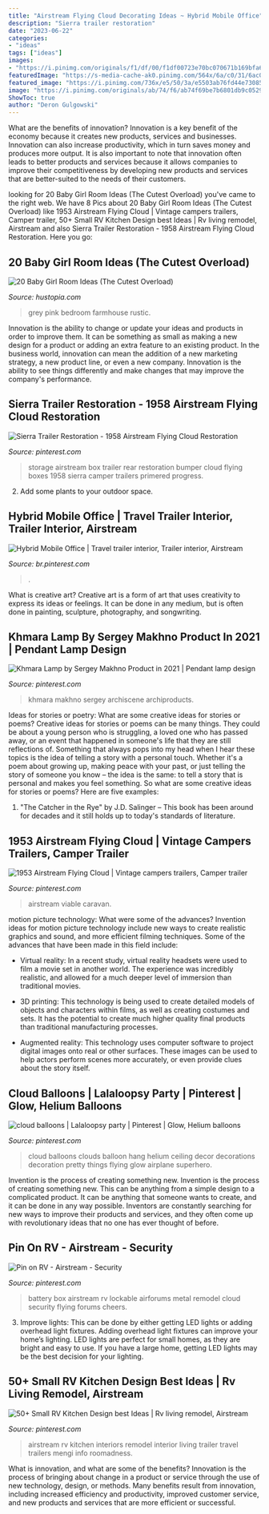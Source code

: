 ```yaml
---
title: "Airstream Flying Cloud Decorating Ideas ~ Hybrid Mobile Office"
description: "Sierra trailer restoration"
date: "2023-06-22"
categories:
- "ideas"
tags: ["ideas"]
images:
- "https://i.pinimg.com/originals/f1/df/00/f1df00723e70bc070671b169bfa6f9a0.jpg"
featuredImage: "https://s-media-cache-ak0.pinimg.com/564x/6a/c0/31/6ac031fb362cb1b450e43e0471392c75.jpg"
featured_image: "https://i.pinimg.com/736x/e5/50/3a/e5503ab76fd44e730852813722029e3b--airstream-flying-cloud-storage-boxes.jpg"
image: "https://i.pinimg.com/originals/ab/74/f6/ab74f69be7b6801db9c052940bcbf1e4.jpg"
ShowToc: true
author: "Deron Gulgowski"
---
```



What are the benefits of innovation?
Innovation is a key benefit of the economy because it creates new products, services and businesses. Innovation can also increase productivity, which in turn saves money and produces more output. It is also important to note that innovation often leads to better products and services because it allows companies to improve their competitiveness by developing new products and services that are better-suited to the needs of their customers.

	

		
looking for 20 Baby Girl Room Ideas (The Cutest Overload) you've came to the right web. We have 8 Pics about 20 Baby Girl Room Ideas (The Cutest Overload) like 1953 Airstream Flying Cloud | Vintage campers trailers, Camper trailer, 50+ Small RV Kitchen Design best Ideas | Rv living remodel, Airstream and also Sierra Trailer Restoration - 1958 Airstream Flying Cloud Restoration. Here you go:
		
    
## 20 Baby Girl Room Ideas (The Cutest Overload)

<img loading=lazy src="https://i2.wp.com/hustopia.com/wp-content/uploads/2018/05/baby-girl-room-ideas-not-pink.jpg?resize=564%2C704&amp;ssl=1" onerror="this.onerror=null;this.src='https://tse1.mm.bing.net/th?id=OIP.RHQJ-r5tzz5iKEFUohJ7pwHaJP&amp;pid=15.1';" alt="20 Baby Girl Room Ideas (The Cutest Overload)">

_Source: hustopia.com_

>grey pink bedroom farmhouse rustic. 

	

Innovation is the ability to change or update your ideas and products in order to improve them. It can be something as small as making a new design for a product or adding an extra feature to an existing product. In the business world, innovation can mean the addition of a new marketing strategy, a new product line, or even a new company. Innovation is the ability to see things differently and make changes that may improve the company's performance.

    
## Sierra Trailer Restoration - 1958 Airstream Flying Cloud Restoration

<img loading=lazy src="https://i.pinimg.com/736x/e5/50/3a/e5503ab76fd44e730852813722029e3b--airstream-flying-cloud-storage-boxes.jpg" onerror="this.onerror=null;this.src='https://tse1.mm.bing.net/th?id=OIP.2hUXGRKkvdzCvMifTWm0HgHaFj&amp;pid=15.1';" alt="Sierra Trailer Restoration - 1958 Airstream Flying Cloud Restoration">

_Source: pinterest.com_

>storage airstream box trailer rear restoration bumper cloud flying boxes 1958 sierra camper trailers primered progress. 

	

2. Add some plants to your outdoor space.

    
## Hybrid Mobile Office | Travel Trailer Interior, Trailer Interior, Airstream

<img loading=lazy src="https://i.pinimg.com/originals/30/ed/fa/30edfa55a5ffaa2ec40760b9cef93911.jpg" onerror="this.onerror=null;this.src='https://tse1.mm.bing.net/th?id=OIP.wcCnkMMYdpfIRyUPlWTEugHaE7&amp;pid=15.1';" alt="Hybrid Mobile Office | Travel trailer interior, Trailer interior, Airstream">

_Source: br.pinterest.com_

>. 

	

What is creative art?
Creative art is a form of art that uses creativity to express its ideas or feelings. It can be done in any medium, but is often done in painting, sculpture, photography, and songwriting.

    
## Khmara Lamp By Sergey Makhno Product In 2021 | Pendant Lamp Design

<img loading=lazy src="https://i.pinimg.com/originals/65/0d/ea/650dea4cd7b9cf8ab45890dcc3eda7e9.png" onerror="this.onerror=null;this.src='https://tse2.mm.bing.net/th?id=OIP.4qOLenQlhg0xr5TZ_j7MBwHaLH&amp;pid=15.1';" alt="Khmara Lamp by Sergey Makhno Product in 2021 | Pendant lamp design">

_Source: pinterest.com_

>khmara makhno sergey archiscene archiproducts. 

	

Ideas for stories or poetry: What are some creative ideas for stories or poems?
Creative ideas for stories or poems can be many things. They could be about a young person who is struggling, a loved one who has passed away, or an event that happened in someone's life that they are still reflections of. Something that always pops into my head when I hear these topics is the idea of telling a story with a personal touch. Whether it's a poem about growing up, making peace with your past, or just telling the story of someone you know – the idea is the same: to tell a story that is personal and makes you feel something. So what are some creative ideas for stories or poems? Here are five examples: 
1. "The Catcher in the Rye" by J.D. Salinger – This book has been around for decades and it still holds up to today's standards of literature.

    
## 1953 Airstream Flying Cloud | Vintage Campers Trailers, Camper Trailer

<img loading=lazy src="https://i.pinimg.com/originals/ab/74/f6/ab74f69be7b6801db9c052940bcbf1e4.jpg" onerror="this.onerror=null;this.src='https://tse1.mm.bing.net/th?id=OIP.9BVHxC5BLG-aLqbZdAQe8gHaFj&amp;pid=15.1';" alt="1953 Airstream Flying Cloud | Vintage campers trailers, Camper trailer">

_Source: pinterest.com_

>airstream viable caravan. 

	

motion picture technology: What were some of the advances?
Invention ideas for motion picture technology include new ways to create realistic graphics and sound, and more efficient filming techniques. Some of the advances that have been made in this field include: 
- Virtual reality: In a recent study, virtual reality headsets were used to film a movie set in another world. The experience was incredibly realistic, and allowed for a much deeper level of immersion than traditional movies. 

- 3D printing: This technology is being used to create detailed models of objects and characters within films, as well as creating costumes and sets. It has the potential to create much higher quality final products than traditional manufacturing processes. 

- Augmented reality: This technology uses computer software to project digital images onto real or other surfaces. These images can be used to help actors perform scenes more accurately, or even provide clues about the story itself.

    
## Cloud Balloons | Lalaloopsy Party | Pinterest | Glow, Helium Balloons

<img loading=lazy src="https://s-media-cache-ak0.pinimg.com/564x/6a/c0/31/6ac031fb362cb1b450e43e0471392c75.jpg" onerror="this.onerror=null;this.src='https://tse4.mm.bing.net/th?id=OIP.U-0Jl3wt-JdB0MeHm09P1QHaGG&amp;pid=15.1';" alt="cloud balloons | Lalaloopsy party | Pinterest | Glow, Helium balloons">

_Source: pinterest.com_

>cloud balloons clouds balloon hang helium ceiling decor decorations decoration pretty things flying glow airplane superhero. 

	

Invention is the process of creating something new.
Invention is the process of creating something new. This can be anything from a simple design to a complicated product. It can be anything that someone wants to create, and it can be done in any way possible. Inventors are constantly searching for new ways to improve their products and services, and they often come up with revolutionary ideas that no one has ever thought of before.

    
## Pin On RV - Airstream - Security

<img loading=lazy src="https://i.pinimg.com/originals/df/c5/97/dfc5972e3f24649b915ac6d9c3e588f4.jpg" onerror="this.onerror=null;this.src='https://tse1.mm.bing.net/th?id=OIP.bFRFKp5J4PwXQzv8RmGuXwHaFj&amp;pid=15.1';" alt="Pin on RV - Airstream - Security">

_Source: pinterest.com_

>battery box airstream rv lockable airforums metal remodel cloud security flying forums cheers. 

	

3. Improve lights: This can be done by either getting LED lights or adding overhead light fixtures.
Adding overhead light fixtures can improve your home’s lighting. LED lights are perfect for small homes, as they are bright and easy to use. If you have a large home, getting LED lights may be the best decision for your lighting.

    
## 50+ Small RV Kitchen Design Best Ideas | Rv Living Remodel, Airstream

<img loading=lazy src="https://i.pinimg.com/originals/f1/df/00/f1df00723e70bc070671b169bfa6f9a0.jpg" onerror="this.onerror=null;this.src='https://tse1.mm.bing.net/th?id=OIP._RtlIpEfeIL7r3QU2rBYQwHaLH&amp;pid=15.1';" alt="50+ Small RV Kitchen Design best Ideas | Rv living remodel, Airstream">

_Source: pinterest.com_

>airstream rv kitchen interiors remodel interior living trailer travel trailers mengi info roomadness. 

	

What is innovation, and what are some of the benefits?
Innovation is the process of bringing about change in a product or service through the use of new technology, design, or methods. Many benefits result from innovation, including increased efficiency and productivity, improved customer service, and new products and services that are more efficient or successful.

